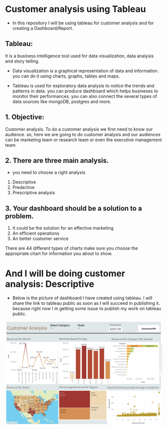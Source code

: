 # Customer analysis using Tableau
* In this repository I will be using tableau for customer analysis and for creating a Dashboard/Report.

## Tableau:
It is a business intelligence tool used for data visualization, data analysis and story telling. 
* Data visualization is a graphical representation of data and information. you can do it using charts, graphs, tables and maps.

* Tableau is used for exploratory data analysis to notice the trends and patterns in data. you can produce dashboard which helps busineses to monitor their performances. you can also connect the several types of data sources like mongoDB, postgres and more. 

## 1. Objective:
Customer analysis.
To do a customer analysis we first need to know our audience.
so, here we are going to do customer analysis and our audiences can be marketing team or research team or even the executive management team. 


## 2. There are three main analysis.
* you need to choose a right analysis 
1. Descriptive
2. Predective
3. Prescriptive analysis

## 3. Your dashboard should be a solution to a problem. 
1. It could be the solution for an effective marketing 
2. An efficient operations 
3. An better customer service 

There are 44 different types of charts make sure you choose the appropriate chart for information you about to show.

# And I will be doing customer analysis: Descriptive
* Below is the picture of dashboard I have created using tableau. I will share the link to tableau public as soon as I will succeed in publishing it. because right now I m getting some issue to publish my work on tableau public.

![alt text](https://github.com/vinamrata-git/Customer-analysis-using-Tableau/blob/main/Customer%20analysis-2.png?raw=true)
